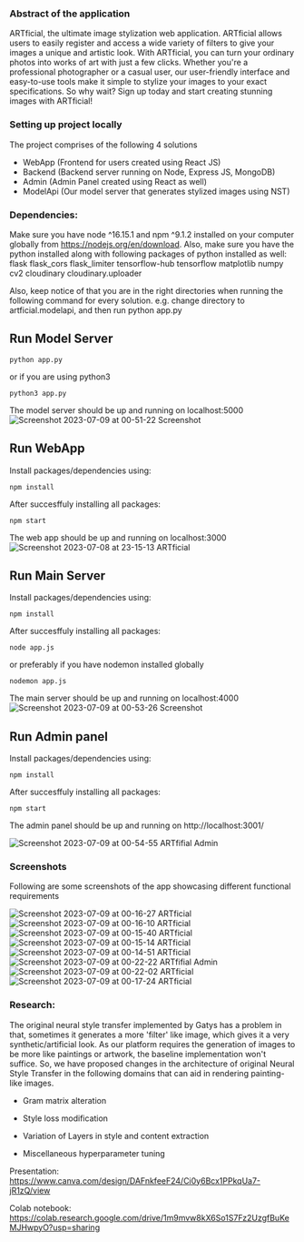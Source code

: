 ### Abstract of the application
ARTficial, the ultimate image stylization web application. ARTficial allows users to easily register and access a wide variety of filters to give your images a unique and artistic look. With ARTficial, you can turn your ordinary photos into works of art with just a few clicks. Whether you're a professional photographer or a casual user, our user-friendly interface and easy-to-use tools make it simple to stylize your images to your exact specifications. So why wait? Sign up today and start creating stunning images with ARTficial!

### Setting up project locally
The project comprises of the following 4 solutions
- WebApp (Frontend for users created using React JS)
- Backend (Backend server running on Node, Express JS, MongoDB)
- Admin (Admin Panel created using React as well)
- ModelApi (Our model server that generates stylized images using NST)

### Dependencies:
Make sure you have node ^16.15.1 and npm ^9.1.2 installed on your computer globally from https://nodejs.org/en/download. Also, make sure you have the python installed along with following packages of python installed as well:
flask
flask_cors
flask_limiter
tensorflow-hub
tensorflow
matplotlib
numpy
cv2
cloudinary
cloudinary.uploader

Also, keep notice of that you are in the right directories when running the following command for every solution. e.g. change directory to artficial.modelapi, and then run python app.py



## Run Model Server

```shell
python app.py
```
or if you are using python3

```shell
python3 app.py
```
The model server should be up and running on localhost:5000
![Screenshot 2023-07-09 at 00-51-22 Screenshot](https://github.com/abdi-z/IB-AR_Neural_Style_Transfers/assets/92116477/505f9880-8f70-4a51-859a-30d74b3b6c83)



## Run WebApp

Install packages/dependencies using:
```shell
npm install
```
After succesffuly installing all packages:
```shell
npm start
```

The web app should be up and running on localhost:3000
![Screenshot 2023-07-08 at 23-15-13 ARTficial](https://github.com/abdi-z/IB-AR_Neural_Style_Transfers/assets/92116477/e7cbdad6-70d9-440e-9bd9-0234fbe67fd1)


## Run Main Server

Install packages/dependencies using:
```shell
npm install
```
After succesffuly installing all packages:
```shell
node app.js
```
or preferably if you have nodemon installed globally
```shell
nodemon app.js
```
The main server should be up and running on localhost:4000
![Screenshot 2023-07-09 at 00-53-26 Screenshot](https://github.com/abdi-z/IB-AR_Neural_Style_Transfers/assets/92116477/2974a814-fe9b-4904-8ae8-f59cc1dfab75)



## Run Admin panel

Install packages/dependencies using:
```shell
npm install
```
After succesffuly installing all packages:
```shell
npm start
```
The admin panel should be up and running on http://localhost:3001/

![Screenshot 2023-07-09 at 00-54-55 ARTfifial Admin](https://github.com/abdi-z/IB-AR_Neural_Style_Transfers/assets/92116477/a0ff5429-5762-4966-853b-dfedc263cdb3)



### Screenshots
Following are some screenshots of the app showcasing different functional requirements

![Screenshot 2023-07-09 at 00-16-27 ARTficial](https://github.com/abdi-z/IB-AR_Neural_Style_Transfers/assets/92116477/e05d16c4-b8b7-4559-9d10-b7c74ae8dacf)
![Screenshot 2023-07-09 at 00-16-10 ARTficial](https://github.com/abdi-z/IB-AR_Neural_Style_Transfers/assets/92116477/bffa9452-4573-40eb-8759-84c04d9a49e2)
![Screenshot 2023-07-09 at 00-15-40 ARTficial](https://github.com/abdi-z/IB-AR_Neural_Style_Transfers/assets/92116477/edb6c076-b74a-4bea-bf95-de8a6b0b32e2)
![Screenshot 2023-07-09 at 00-15-14 ARTficial](https://github.com/abdi-z/IB-AR_Neural_Style_Transfers/assets/92116477/3ea92685-e0d8-4e06-85cf-7b1e22ac912e)
![Screenshot 2023-07-09 at 00-14-51 ARTficial](https://github.com/abdi-z/IB-AR_Neural_Style_Transfers/assets/92116477/85dd9c08-21be-4811-9fa6-6db161e0d322)
![Screenshot 2023-07-09 at 00-22-22 ARTfifial Admin](https://github.com/abdi-z/IB-AR_Neural_Style_Transfers/assets/92116477/f287cdbb-6aa6-4b72-b43d-42be0e73bd38)
![Screenshot 2023-07-09 at 00-22-02 ARTficial](https://github.com/abdi-z/IB-AR_Neural_Style_Transfers/assets/92116477/d7aee8c6-6af1-4031-b545-681ff78825ba)
![Screenshot 2023-07-09 at 00-17-24 ARTficial](https://github.com/abdi-z/IB-AR_Neural_Style_Transfers/assets/92116477/a5d92088-810e-4914-9575-20fa146f8eee)


### Research:

The original neural style transfer implemented by Gatys has a problem in that, sometimes it generates a more 'filter' like image, which gives it a very synthetic/artificial look.
As our platform requires the generation of images to be more like paintings or artwork, the baseline implementation won't suffice. So, we have proposed changes in the architecture of original Neural Style Transfer in the following domains that can aid in rendering painting-like images.

- Gram matrix alteration

- Style loss modification

- Variation of Layers in style and content extraction

- Miscellaneous hyperparameter tuning

Presentation: https://www.canva.com/design/DAFnkfeeF24/Ci0y6Bcx1PPkqUa7-jR1zQ/view

Colab notebook: https://colab.research.google.com/drive/1m9mvw8kX6So1S7Fz2UzgfBuKeMJHwpyO?usp=sharing




